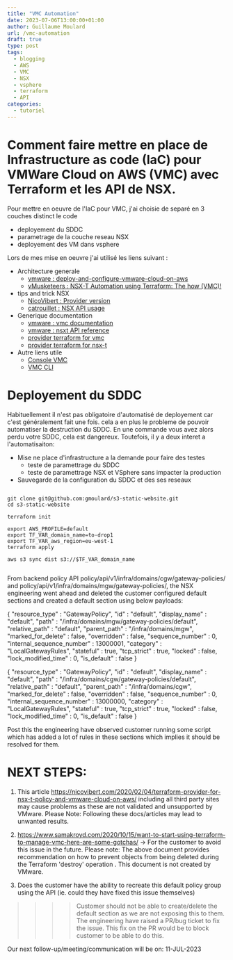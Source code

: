 ```yaml
---
title: "VMC Automation"
date: 2023-07-06T13:00:00+01:00
author: Guillaume Moulard
url: /vmc-automation
draft: true
type: post
tags:
  - blogging
  - AWS
  - VMC
  - NSX
  - vsphere
  - terraform 
  - API
categories:
  - tutoriel
---
```


# Comment faire mettre en place de Infrastructure as code (IaC) pour VMWare Cloud on AWS (VMC) avec Terraform et les API de NSX. 

Pour mettre en oeuvre de l'IaC pour VMC, j'ai choisie de separé en 3 couches distinct le code 
- deployement du SDDC
- parametrage de la couche reseau NSX
- deployement des VM dans vsphere

Lors de mes mise en oeuvre j'ai utilisé les liens suivant : 
- Architecture generale
    - [vmware : deploy-and-configure-vmware-cloud-on-aws](https://blogs.vmware.com/cloud/2022/06/30/using-terraform-with-multiple-providers-to-deploy-and-configure-vmware-cloud-on-aws/)
    - [vMusketeers : NSX-T Automation using Terraform: The how (VMC)!](https://vmusketeers.com/2020/08/10/nsx-t-automation-using-terraform-the-how-vmc/)
- tips and trick NSX
    - [NicoVibert : Provider version](https://nicovibert.com/2020/02/04/terraform-provider-for-nsx-t-policy-and-vmware-cloud-on-aws/)
    - [catrouillet : NSX API usage](https://blog.catrouillet.net/2022/06/19/automate-authentication-token-on-vmware-cloud-vmc-on-aws-in-postman/)
- Generique documentation
    - [vmware : vmc documentation](https://docs.vmware.com/fr/VMware-Cloud-on-AWS/index.html)
    - [vmware : nsxt API reference]()
    - [provider terraform for vmc](https://registry.terraform.io/providers/vmware/vmc/latest/docs)
    - [provider terraform for nsx-t](https://registry.terraform.io/providers/vmware/nsxt/latest/docs)
- Autre liens utile
    - [Console VMC](https://vmc.vmware.com/console/sddcs)
    - [VMC CLI](https://flings.vmware.com/python-client-for-vmc-on-aws)

# Deployement du SDDC    

Habituellement il n'est pas obligatoire d'automatisé de deployement car c'est généralement fait une fois. cela a en plus le probleme de pouvoir automatiser la destruction du SDDC. En une commande vous avez alors perdu votre SDDC, cela est dangereux. Toutefois, il y a deux interet a l'automatisaiton: 
- Mise ne place d'infrastructure a la demande pour faire des testes
    - teste de paramettrage du SDDC
    - teste de paramettrage NSX et VSphere sans impacter la production
- Sauvegarde de la configuration du SDDC et des ses reseaux





```shell

git clone git@github.com:gmoulard/s3-static-website.git
cd s3-static-website

terraform init

export AWS_PROFILE=default
export TF_VAR_domain_name=to-drop1
export TF_VAR_aws_region=eu-west-1
terraform apply

aws s3 sync dist s3://$TF_VAR_domain_name


```


From backend policy API policy/api/v1/infra/domains/cgw/gateway-policies/ and policy/api/v1/infra/domains/mgw/gateway-policies/, the NSX engineering went ahead and deleted the customer configured default sections and created a default section using below payloads:

 {
      "resource_type" : "GatewayPolicy",
      "id" : "default",
      "display_name" : "default",
      "path" : "/infra/domains/mgw/gateway-policies/default",
      "relative_path" : "default",
      "parent_path" : "/infra/domains/mgw",
      "marked_for_delete" : false,
      "overridden" : false,
      "sequence_number" : 0,
      "internal_sequence_number" : 13000001,
      "category" : "LocalGatewayRules",
      "stateful" : true,
      "tcp_strict" : true,
      "locked" : false,
      "lock_modified_time" : 0,
      "is_default" : false
  }

{
    "resource_type" : "GatewayPolicy",
    "id" : "default",
    "display_name" : "default",
    "path" : "/infra/domains/cgw/gateway-policies/default",
    "relative_path" : "default",
    "parent_path" : "/infra/domains/cgw",
    "marked_for_delete" : false,
    "overridden" : false,
    "sequence_number" : 0,
    "internal_sequence_number" : 13000000,
    "category" : "LocalGatewayRules",
    "stateful" : true,
    "tcp_strict" : true,
    "locked" : false,
    "lock_modified_time" : 0,
    "is_default" : false
}

Post this the engineering have observed customer running some script which has added a lot of rules in these sections which implies it should be resolved for them.

NEXT STEPS:
=======================================================================
1. This article https://nicovibert.com/2020/02/04/terraform-provider-for-nsx-t-policy-and-vmware-cloud-on-aws/ including all third party sites may cause problems as these are not validated and unsupported by VMware.
Please Note: Following these docs/articles may lead to unwanted results.

2. https://www.samakroyd.com/2020/10/15/want-to-start-using-terraform-to-manage-vmc-here-are-some-gotchas/ -> For the customer to avoid this issue in the future.
Please note: The above document provides recommendation on how to prevent objects from being deleted during the Terraform 'destroy' operation . This document is not created by VMware.

3. Does the customer have the ability to recreate this default policy group using the API (ie. could they have fixed this issue themselves)
>>>>Customer should not be able to create/delete the default section as we are not exposing this to them. The engineering have raised a PR/bug ticket to fix the issue. This fix on the PR would be to block customer to be able to do this.

Our next follow-up/meeting/communication will be on: 11-JUL-2023


